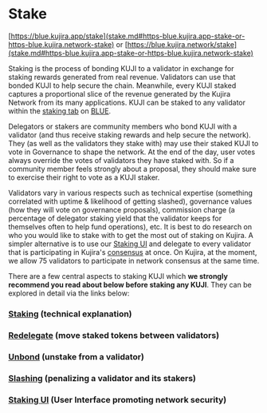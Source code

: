 # Stake

[https://blue.kujira.app/stake](stake.md#https-blue.kujira.app-stake-or-https-blue.kujira.network-stake) or [https://blue.kujira.network/stake](stake.md#https-blue.kujira.app-stake-or-https-blue.kujira.network-stake)

Staking is the process of bonding KUJI to a validator in exchange for staking rewards generated from real revenue. Validators can use that bonded KUJI to help secure the chain. Meanwhile, every KUJI staked captures a proportional slice of the revenue generated by the Kujira Network from its many applications. KUJI can be staked to any validator within the [staking tab](https://blue.kujira.app/stake) on [BLUE](./).

Delegators or stakers are community members who bond KUJI with a validator (and thus receive staking rewards and help secure the network). They (as well as the validators they stake with) may use their staked KUJI to vote in Governance to shape the network. At the end of the day, user votes always override the votes of validators they have staked with. So if a community member feels strongly about a proposal, they should make sure to exercise their right to vote as a KUJI staker.

Validators vary in various respects such as technical expertise (something correlated with uptime & likelihood of getting slashed), governance values (how they will vote on governance proposals), commission charge (a percentage of delegator staking yield that the validator keeps for themselves often to help fund operations), etc. It is best to do research on who you would like to stake with to get the most out of staking on Kujira. A simpler alternative is to use our [Staking UI](../../governance/staking/staking-ui.md) and delegate to every validator that is participating in Kujira's [consensus](../../governance/staking/#consensus) at once. On Kujira, at the moment, we allow 75 validators to participate in network consensus at the same time.

There are a few central aspects to staking KUJI which **we strongly recommend you read about below before staking any KUJI**. They can be explored in detail via the links below:

### [Staking](../../governance/staking/) (technical explanation)

### [Redelegate](../../governance/staking/redelegate.md) (move staked tokens between validators)

### [Unbond](../../governance/staking/unbond.md) (unstake from a validator)

### [Slashing](../../governance/staking/slashing.md) (penalizing a validator and its stakers)

### [Staking UI](../../governance/staking/staking-ui.md) (User Interface promoting network security)
